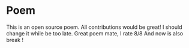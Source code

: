 # Poem
This is an open source poem. All contributions would be great!
I should change it while be too late.
Great poem mate, I rate 8/8
And now is also break !
